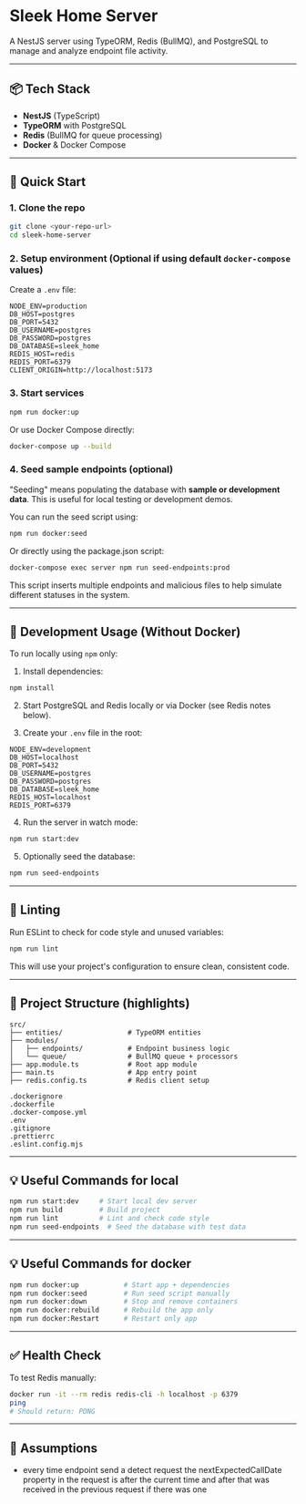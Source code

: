 # Sleek Home Server

A NestJS server using TypeORM, Redis (BullMQ), and PostgreSQL to manage and analyze endpoint file activity.

---

## 📦 Tech Stack

* **NestJS** (TypeScript)
* **TypeORM** with PostgreSQL
* **Redis** (BullMQ for queue processing)
* **Docker** & Docker Compose

---

## 🚀 Quick Start

### 1. Clone the repo

```bash
git clone <your-repo-url>
cd sleek-home-server
```

### 2. Setup environment (Optional if using default `docker-compose` values)

Create a `.env` file:

```env
NODE_ENV=production
DB_HOST=postgres
DB_PORT=5432
DB_USERNAME=postgres
DB_PASSWORD=postgres
DB_DATABASE=sleek_home
REDIS_HOST=redis
REDIS_PORT=6379
CLIENT_ORIGIN=http://localhost:5173
```

### 3. Start services

```bash
npm run docker:up
```

Or use Docker Compose directly:

```bash
docker-compose up --build
```

### 4. Seed sample endpoints (optional)

"Seeding" means populating the database with **sample or development data**. This is useful for local testing or development demos.

You can run the seed script using:

```bash
npm run docker:seed
```

Or directly using the package.json script:

```bash
docker-compose exec server npm run seed-endpoints:prod
```

This script inserts multiple endpoints and malicious files to help simulate different statuses in the system.

---


## 🧰 Development Usage (Without Docker)

To run locally using `npm` only:

1. Install dependencies:

```bash
npm install
```

2. Start PostgreSQL and Redis locally or via Docker (see Redis notes below).

3. Create your `.env` file in the root:

```env
NODE_ENV=development
DB_HOST=localhost
DB_PORT=5432
DB_USERNAME=postgres
DB_PASSWORD=postgres
DB_DATABASE=sleek_home
REDIS_HOST=localhost
REDIS_PORT=6379
```

4. Run the server in watch mode:

```bash
npm run start:dev
```

5. Optionally seed the database:

```bash
npm run seed-endpoints
```

---

## 🧪 Linting

Run ESLint to check for code style and unused variables:

```bash
npm run lint
```

This will use your project's configuration to ensure clean, consistent code.

---

## 📂 Project Structure (highlights)

```
src/
├── entities/                # TypeORM entities
├── modules/
│   ├── endpoints/           # Endpoint business logic
│   └── queue/               # BullMQ queue + processors
├── app.module.ts            # Root app module
├── main.ts                  # App entry point
├── redis.config.ts          # Redis client setup

.dockerignore
.dockerfile
.docker-compose.yml
.env
.gitignore
.prettierrc
.eslint.config.mjs
```

---

## 💡 Useful Commands for local

```bash
npm run start:dev     # Start local dev server
npm run build         # Build project
npm run lint          # Lint and check code style
npm run seed-endpoints  # Seed the database with test data
```

---

## 💡 Useful Commands for docker

```bash
npm run docker:up           # Start app + dependencies
npm run docker:seed         # Run seed script manually
npm run docker:down         # Stop and remove containers
npm run docker:rebuild      # Rebuild the app only
npm run docker:Restart      # Restart only app
```

---
## ✅ Health Check

To test Redis manually:

```bash
docker run -it --rm redis redis-cli -h localhost -p 6379
ping
# Should return: PONG
```

---

## 📝 Assumptions

* every time endpoint send a detect request the nextExpectedCallDate property in the request is after the current time and after that was received in the previous request if there was one


